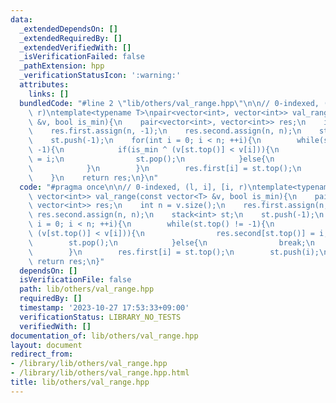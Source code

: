 ```yaml
---
data:
  _extendedDependsOn: []
  _extendedRequiredBy: []
  _extendedVerifiedWith: []
  _isVerificationFailed: false
  _pathExtension: hpp
  _verificationStatusIcon: ':warning:'
  attributes:
    links: []
  bundledCode: "#line 2 \"lib/others/val_range.hpp\"\n\n// 0-indexed, (l, i], [i,\
    \ r)\ntemplate<typename T>\npair<vector<int>, vector<int>> val_range(const vector<T>\
    \ &v, bool is_min){\n    pair<vector<int>, vector<int>> res;\n    int n = v.size();\n\
    \    res.first.assign(n, -1);\n    res.second.assign(n, n);\n    stack<int> st;\n\
    \    st.push(-1);\n    for(int i = 0; i < n; ++i){\n        while(st.top() !=\
    \ -1){\n            if(is_min ^ (v[st.top()] < v[i])){\n                res.second[st.top()]\
    \ = i;\n                st.pop();\n            }else{\n                break;\n\
    \            }\n        }\n        res.first[i] = st.top();\n        st.push(i);\n\
    \    }\n    return res;\n}\n"
  code: "#pragma once\n\n// 0-indexed, (l, i], [i, r)\ntemplate<typename T>\npair<vector<int>,\
    \ vector<int>> val_range(const vector<T> &v, bool is_min){\n    pair<vector<int>,\
    \ vector<int>> res;\n    int n = v.size();\n    res.first.assign(n, -1);\n   \
    \ res.second.assign(n, n);\n    stack<int> st;\n    st.push(-1);\n    for(int\
    \ i = 0; i < n; ++i){\n        while(st.top() != -1){\n            if(is_min ^\
    \ (v[st.top()] < v[i])){\n                res.second[st.top()] = i;\n        \
    \        st.pop();\n            }else{\n                break;\n            }\n\
    \        }\n        res.first[i] = st.top();\n        st.push(i);\n    }\n   \
    \ return res;\n}"
  dependsOn: []
  isVerificationFile: false
  path: lib/others/val_range.hpp
  requiredBy: []
  timestamp: '2023-10-27 17:53:33+09:00'
  verificationStatus: LIBRARY_NO_TESTS
  verifiedWith: []
documentation_of: lib/others/val_range.hpp
layout: document
redirect_from:
- /library/lib/others/val_range.hpp
- /library/lib/others/val_range.hpp.html
title: lib/others/val_range.hpp
---
```

